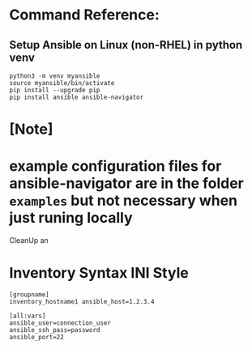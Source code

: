 
# Command Reference:

## Setup Ansible on Linux (non-RHEL) in python venv

````
python3 -m venv myansible
source myansible/bin/activate
pip install --upgrade pip
pip install ansible ansible-navigator
````

[Note]
====
example configuration files for ansible-navigator are in the folder `examples`
but not necessary when just runing locally
====

CleanUp an


Inventory Syntax INI Style
==========================

````
[groupname]
inventory_hostname1 ansible_host=1.2.3.4

[all:vars]
ansible_user=connection_user
ansible_ssh_pass=password
ansible_port=22
````
